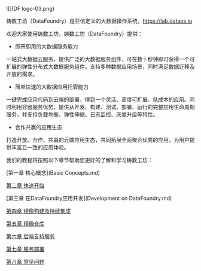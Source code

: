 


![](DF logo-03.png)

铸数工坊（DataFoundry）是亚信定义的大数据操作系统。https://lab.dataos.io

欢迎大家使用铸数工坊。铸数工坊（DataFoundry）提供：

* 即开即用的大数据服务能力

一站式大数据云服务，提供广泛的大数据服务组件，可在数十秒钟即可获得一个可扩展的弹性分布式大数据服务组件。支持多种数据应用场景，同时满足数据迁移及开放的需求。

* 简单快速的大数据应用托管能力

一键完成应用代码到云端的部署，得到一个灵活、高度可扩展、低成本的应用。同时利用容器服务优势，提供从开发、构建、测试、部署、运行的完整应用生命周期服务，并支持负载均衡、弹性伸缩、日志监控、灰度升级等特性。

* 合作共赢的应用生态

打造开放、合作、共赢的云端应用生态，共同拓展全面聚合优秀的应用，为用户提供丰富且一致的应用体验。

我们的教程将按照以下章节帮助您更好的了解和学习铸数工坊：

[第一章   核心概念](Basic Concepts.md)

[第二章   快速开始](quick_start/README.MD)

[第三章   在DataFoundry应用开发](Development on DataFoundry.md)

[第四章   镜像构建及持续集成](Imagebuild&CI.md)

[第五章   镜像仓库](Registry.md)

[第六章   后端支持服务](Backingservice.md)

[第七章   服务部署](service_deployment/README.md)

[第八章   常见问题](Troubleshooting.md)
